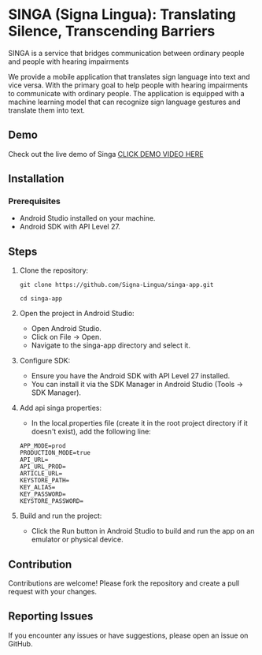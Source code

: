 # <b>SINGA (Signa Lingua): Translating Silence, Transcending Barriers</b>

<p>
SINGA is a service that bridges communication between ordinary people and people with hearing impairments

We provide a mobile application that translates sign language into text and vice versa. With the primary goal to help people with hearing impairments to communicate with ordinary people. The application is equipped with a machine learning model that can recognize sign language gestures and translate them into text.
</p>

## Demo

Check out the live demo of Singa [CLICK DEMO VIDEO HERE]()

## Installation

### Prerequisites

- Android Studio installed on your machine.
- Android SDK with API Level 27.

## Steps

1. Clone the repository:

   ```
   git clone https://github.com/Signa-Lingua/singa-app.git

   cd singa-app
   ```

2. Open the project in Android Studio:

   - Open Android Studio.
   - Click on File -> Open.
   - Navigate to the singa-app directory and select it.

3. Configure SDK:

   - Ensure you have the Android SDK with API Level 27 installed.
   - You can install it via the SDK Manager in Android Studio (Tools -> SDK Manager).

4. Add api singa properties:

   - In the local.properties file (create it in the root project directory if it doesn't exist), add the following line:

   ```
   APP_MODE=prod
   PRODUCTION_MODE=true
   API_URL=
   API_URL_PROD=
   ARTICLE_URL=
   KEYSTORE_PATH=
   KEY_ALIAS=
   KEY_PASSWORD=
   KEYSTORE_PASSWORD=
   ```

5. Build and run the project:

   - Click the Run button in Android Studio to build and run the app on an emulator or physical device.

## Contribution

Contributions are welcome! Please fork the repository and create a pull request with your changes.

## Reporting Issues

If you encounter any issues or have suggestions, please open an issue on GitHub.
